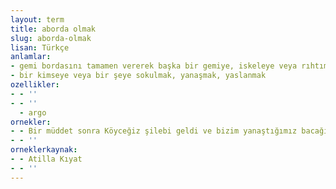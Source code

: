 ```yaml
---
layout: term
title: aborda olmak
slug: aborda-olmak
lisan: Türkçe
anlamlar:
- gemi bordasını tamamen vererek başka bir gemiye, iskeleye veya rıhtıma yanaşmak
- bir kimseye veya bir şeye sokulmak, yanaşmak, yaslanmak
ozellikler:
- - ''
- - ''
  - argo
ornekler:
- - Bir müddet sonra Köyceğiz şilebi geldi ve bizim yanaştığımız bacağın dış tarafına aborda oldu.
- - ''
orneklerkaynak:
- - Atilla Kıyat
- - ''
---
```

